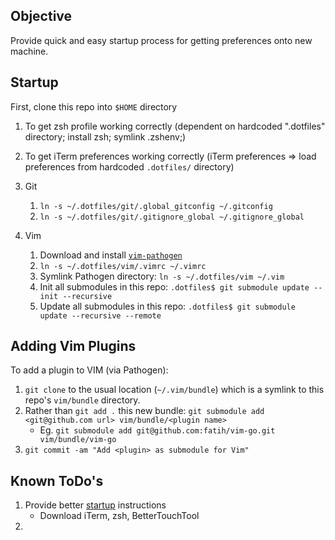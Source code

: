 ## Objective

Provide quick and easy startup process for getting preferences onto new machine.

## Startup

First, clone this repo into `$HOME` directory

1. To get zsh profile working correctly (dependent on hardcoded ".dotfiles" directory; install zsh; symlink .zshenv;)
2. To get iTerm preferences working correctly (iTerm preferences => load preferences from hardcoded `.dotfiles/` directory)
3. Git
    1. `ln -s ~/.dotfiles/git/.global_gitconfig ~/.gitconfig`
    2. `ln -s ~/.dotfiles/git/.gitignore_global ~/.gitignore_global`

3. Vim
    1. Download and install [`vim-pathogen`](https://github.com/tpope/vim-pathogen)
    2. `ln -s ~/.dotfiles/vim/.vimrc ~/.vimrc`
    3. Symlink Pathogen directory: `ln -s ~/.dotfiles/vim ~/.vim`
    4. Init all submodules in this repo: `.dotfiles$ git submodule update --init --recursive`
    5. Update all submodules in this repo: `.dotfiles$ git submodule update --recursive --remote`


## Adding Vim Plugins

To add a plugin to VIM (via Pathogen):

1. `git clone` to the usual location (`~/.vim/bundle`) which is a symlink to this repo's `vim/bundle` directory.
2. Rather than `git add .` this new bundle: `git submodule add <git@github.com url> vim/bundle/<plugin name>`
    * Eg. `git submodule add git@github.com:fatih/vim-go.git vim/bundle/vim-go`
3. `git commit -am "Add <plugin> as submodule for Vim"`

## Known ToDo's
1. Provide better [startup](#startup) instructions
    * Download iTerm, zsh, BetterTouchTool
2. 

